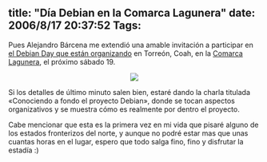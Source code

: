 title: "Día Debian en la Comarca Lagunera"
date: 2006/8/17 20:37:52
Tags: 
---
<p>Pues Alejandro Bárcena me extendió una amable invitación a participar en <a target="_blank" href="http://wiki.debian.org/debiandayLaLaguna">el Debian Day que están organizando</a> en Torreón, Coah, en la <a target="_blank" href="http://en.wikipedia.org/wiki/Comarca_Lagunera">Comarca Lagunera</a>, el próximo sábado 19.
</p>
<p align="center"><a target="_blank" href="http://wiki.debian.org/debiandayLaLaguna"><img src="http://www.gulag.org.mx/img/diadebian.jpg"/></a></p>
<p>
Si los detalles de último minuto salen bien, estaré dando la charla titulada «Conociendo a fondo el proyecto Debian», donde se tocan aspectos organizativos y se muestra cómo es realmente por dentro el proyecto.

Cabe mencionar que esta es la primera vez en mi vida que pisaré alguno de los estados fronterizos del norte, y aunque no podré estar mas que unas cuantas horas en el lugar, espero que todo salga fino, fino y disfrutar la estadía :) </p>

